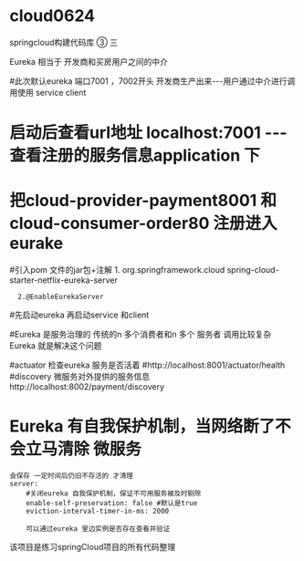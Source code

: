 # cloud0624
springcloud构建代码库 ③ 三

Eureka 相当于 开发商和买房用户之间的中介

#此次默认eureka 端口7001 ，7002开头
    开发商生产出来---用户通过中介进行调用使用
    service        client
# 启动后查看url地址 localhost:7001    ---查看注册的服务信息application 下


# 把cloud-provider-payment8001 和 cloud-consumer-order80 注册进入eurake

#引入pom 文件的jar包+注解
     1. <!--eureka-server-->
                <dependency>
                    <groupId>org.springframework.cloud</groupId>
                    <artifactId>spring-cloud-starter-netflix-eureka-server</artifactId>
                </dependency>
                
      2.@EnableEurekaServer  
#先启动eureka 再启动service 和client

#Eureka 是服务治理的
     传统的n 多个消费者和n 多个 服务者 调用比较复杂
     Eureka 就是解决这个问题  

#actuator 检查eureka 服务是否活着
    #http://localhost:8001/actuator/health
#discovery 微服务对外提供的服务信息
    http://localhost:8002/payment/discovery
    
# Eureka 有自我保护机制，当网络断了不会立马清除 微服务
    会保存 一定时间后仍旧不存活的 才清理    
    server:
        #关闭eureka 自我保护机制，保证不可用服务被及时剔除
        enable-self-preservation: false #默认是true
        eviction-interval-timer-in-ms: 2000
        
        可以通过eureka 里边实例是否存在查看并验证
         
该项目是练习springCloud项目的所有代码整理

